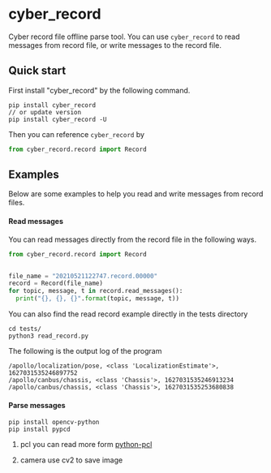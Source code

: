 # cyber_record
Cyber record file offline parse tool. You can use `cyber_record` to read messages from record file, or write messages to the record file.

## Quick start
First install "cyber_record" by the following command.
```
pip install cyber_record
// or update version
pip install cyber_record -U
```

Then you can reference `cyber_record` by
```python
from cyber_record.record import Record
```


## Examples
Below are some examples to help you read and write messages from record files.

#### Read messages
You can read messages directly from the record file in the following ways.
```python
from cyber_record.record import Record


file_name = "20210521122747.record.00000"
record = Record(file_name)
for topic, message, t in record.read_messages():
  print("{}, {}, {}".format(topic, message, t))
```

You can also find the read record example directly in the tests directory
```
cd tests/
python3 read_record.py
```

The following is the output log of the program
```
/apollo/localization/pose, <class 'LocalizationEstimate'>, 1627031535246897752
/apollo/canbus/chassis, <class 'Chassis'>, 1627031535246913234
/apollo/canbus/chassis, <class 'Chassis'>, 1627031535253680838
```

#### Parse messages
```
pip install opencv-python
pip install pypcd
```

1. pcl
you can read more form [python-pcl](https://github.com/strawlab/python-pcl)

2. camera
use cv2 to save image
